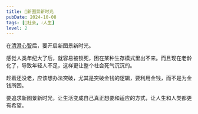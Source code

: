 ```yaml
---
title: 🌈新图景新时光
pubDate: 2024-10-08
tags: [👫社会, 💧人生]
level: 2
---
```


在[清澄心智](/xyy/20241008c)后，要开启新图景新时光。

感觉人类年纪大了后，就容易被锁死，困在某种生存模式里出不来。而且现在老龄化了，导致年轻人不足，这样更让整个社会死气沉沉的。

趁着还没老，应该想办法突破，尤其是突破金钱的逻辑，要利用金钱，而不是为金钱所困。

要追求新图景新时光，让生活变成自己真正想要和适应的方式，让人生和人类都更有希望。
